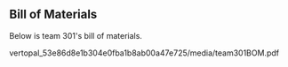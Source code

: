 **Bill of Materials**
-
Below is team 301's bill of materials.

vertopal_53e86d8e1b304e0fba1b8ab00a47e725/media/team301BOM.pdf
